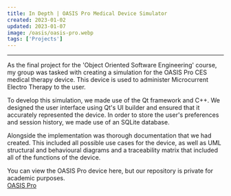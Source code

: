 ```yaml
---
title: In Depth | OASIS Pro Medical Device Simulator
created: 2023-01-02
updated: 2023-01-07
image: /oasis/oasis-pro.webp
tags: ['Projects']
---
```

---
As the final project for the 'Object Oriented Software Engineering' course, my group was tasked with creating a simulation for the OASIS Pro CES medical therapy device. This device is used to administer Microcurrent Electro Therapy to the user. 

To develop this simulation, we made use of the Qt framework and C++. We designed the user interface using Qt's UI builder and ensured that it accurately represented the device. In order to store the user's preferences and session history, we made use of an SQLite database.

Alongside the implementation was thorough documentation that we had created. This included all possible use cases for the device, as well as UML structural and behavioural diagrams and a traceability matrix that included all of the functions of the device.

You can view the OASIS Pro device here, but our repository is private for academic purposes.  
[OASIS Pro](https://mindalive.com/products/oasis-pro)